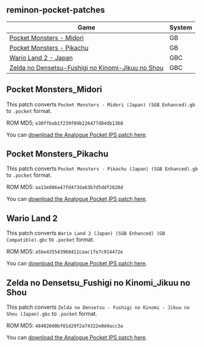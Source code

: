 ## reminon-pocket-patches

Game | System
--- | ---
[Pocket Monsters - Midori](#Pocket-Monsters_Midori) | GB
[Pocket Monsters - Pikachu](#Pocket-Monsters_Pikachu) | GB
[Wario Land 2 - Japan](#Wario-Land-2) | GBC
[Zelda no Densetsu-Fushigi no Kinomi-Jikuu no Shou](#Zelda-no-Densetsu_Fushigi-no-Kinomi_Jikuu-no-Shou) | GBC
## Pocket Monsters_Midori

This patch converts `Pocket Monsters - Midori (Japan) (SGB Enhanced).gb` to `.pocket` format.

ROM MD5; `e30ffbab1f239f09b226477d84db1368`

You can [download the Analogue Pocket IPS patch here](https://github.com/reminon/reminon-pocket-patches/raw/main/Pocket%20Monsters%20-%20Midori%20(Japan)%20(SGB%20Enhanced).ips).

## Pocket Monsters_Pikachu

This patch converts `Pocket Monsters - Pikachu (Japan) (SGB Enhanced).gb` to `.pocket` format.

ROM MD5: `aa13e886a47fd473da63b7d5ddf2828d`

You can [download the Analogue Pocket IPS patch here](https://github.com/reminon/pocket-patches/raw/main/Pocket%20Monsters%20-%20Pikachu%20(Japan)%20(SGB%20Enhanced).ips).

## Wario Land 2

This patch converts `Wario Land 2 (Japan) (SGB Enhanced) (GB Compatible).gbc` to `.pocket` format.

ROM MD5: `a5be435543968412caac1fe7c914472e`

You can [download the Analogue Pocket IPS patch here](https://github.com/reminon/pocket-patches/raw/main/Wario%20Land%202%20(Japan)%20(SGB%20Enhanced)%20(GB%20Compatible).ips).

## Zelda no Densetsu_Fushigi no Kinomi_Jikuu no Shou

This patch converts `Zelda no Densetsu - Fushigi no Kinomi - Jikuu no Shou (Japan).gbc` to `.pocket` format.

ROM MD5: `484020d0bf01d29f2a74322e0d4acc3a`

You can [download the Analogue Pocket IPS patch here](https://github.com/reminon/pocket-patches/blob/main/Zelda%20no%20Densetsu%20-%20Fushigi%20no%20Kinomi%20-%20Jikuu%20no%20Shou%20(Japan).ips).
